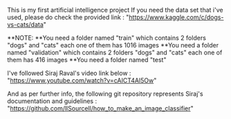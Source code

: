 This is my first artificial intelligence project 
If you need the data set that i've used, please do check the provided link :
"https://www.kaggle.com/c/dogs-vs-cats/data"

**NOTE:
**You need a folder named "train" which contains 2 folders "dogs" and "cats" each one of them has 1016 images 
**You need a folder named "validation" which contains 2 folders "dogs" and "cats" each one of them has 416 images
**You need a folder named "test" 

I've followed Siraj Raval's video link below : 
"https://www.youtube.com/watch?v=cAICT4Al5Ow"


And as per further info, the following git repository represents Siraj's documentation and guidelines :
"https://github.com/llSourcell/how_to_make_an_image_classifier"
